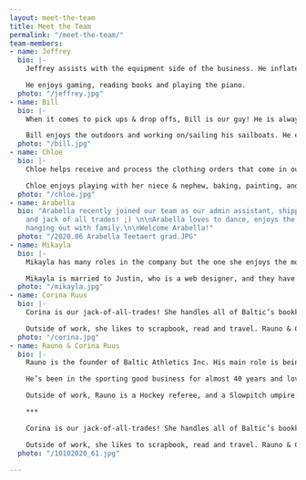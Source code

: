 ```yaml
---
layout: meet-the-team
title: Meet the Team
permalink: "/meet-the-team/"
team-members:
- name: Jeffrey
  bio: |-
    Jeffrey assists with the equipment side of the business. He inflates hundreds of balls and is our go-to heavy lifter.

    He enjoys gaming, reading books and playing the piano.
  photo: "/jeffrey.jpg"
- name: Bill
  bio: |-
    When it comes to pick ups & drop offs, Bill is our guy! He is always eager & ready to go, and will most likely be the guy to drop off at your location if we are sending something to you.

    Bill enjoys the outdoors and working on/sailing his sailboats. He enjoys spending time with his family and is always there to help someone out when they need.
  photo: "/bill.jpg"
- name: Chloe
  bio: |-
    Chloe helps receive and process the clothing orders that come in our doors. She assists with Team Order Management, and is a great asset to our Baltic team.

    Chloe enjoys playing with her niece & nephew, baking, painting, and studying astronomy. She is also a huge Marvel fan (really – if you want to know anything about Marvel, she most likely knows the answer!) and can quote most of the movies word for word.
  photo: "/chloe.jpg"
- name: Arabella
  bio: "Arabella recently joined our team as our admin assistant, shipper/receiver,
    and jack of all trades! ;) \n\nArabella loves to dance, enjoys the outdoors and
    hanging out with family.\n\nWelcome Arabella!"
  photo: "/2020.06 Arabella Teetaert grad.JPG"
- name: Mikayla
  bio: |-
    Mikayla has many roles in the company but the one she enjoys the most is handling the art department. She also manages clothing orders, assists Corina in the Team Order Management department, and helps respond to Baltic emails.

    Mikayla is married to Justin, who is a web designer, and they have two young children. Outside of work, Mikayla holds an interior design certificate. She also likes to play piano and guitar, and is always practicing photography.
  photo: "/mikayla.jpg"
- name: Corina Ruus
  bio: |-
    Corina is our jack-of-all-trades! She handles all of Baltic’s bookkeeping, as well as heads up the Team Order Management projects. You may also receive a response from Corina when you contact us via email.

    Outside of work, she likes to scrapbook, read and travel. Rauno & Corina have 3 kids and 2 grand-babies that keep them busy.
  photo: "/corina.jpg"
- name: Rauno & Corina Ruus
  bio: |-
    Rauno is the founder of Baltic Athletics Inc. His main role is being the face of Baltic Athletics.  He loves getting out to see customers and has a gift for remembering names ;)

    He’s been in the sporting good business for almost 40 years and loves every minute of it! If you need any sporting equipment, team uniforms, clothing or wall padding, Rauno is the guy to talk to.

    Outside of work, Rauno is a Hockey referee, and a Slowpitch umpire. He loves being outside in the Summer doing almost anything from yard work, biking, tenting, fishing, kayaking.

    ***

    Corina is our jack-of-all-trades! She handles all of Baltic’s bookkeeping, as well as heads up the Team Order Management projects. You may also receive a response from Corina when you contact us via email.

    Outside of work, she likes to scrapbook, read and travel. Rauno & Corina have 3 kids and 2 grand-babies that keep them busy.
  photo: "/10102020_61.jpg"

---
```

